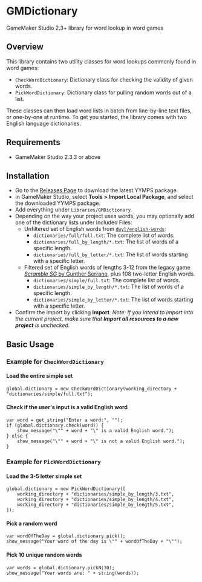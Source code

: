 # GMDictionary

GameMaker Studio 2.3+ library for word lookup in word games

## Overview

This library contains two utility classes for word lookups commonly found in word games:

- `CheckWordDictionary`: Dictionary class for checking the validity of given words.
- `PickWordDictionary`: Dictionary class for pulling random words out of a list.

These classes can then load word lists in batch from line-by-line text files, or one-by-one at runtime. To get you started, the library comes with two English language dictionaries.

## Requirements

- GameMaker Studio 2.3.3 or above

## Installation

- Go to the [Releases Page](https://github.com/dicksonlaw583/GMDictionary/releases) to download the latest YYMPS package.
- In GameMaker Studio, select **Tools > Import Local Package**, and select the downloaded YYMPS package.
- Add everything under `Libraries/GMDictionary`.
- Depending on the way your project uses words, you may optionally add one of the dictionary lists under Included Files:
	- Unfiltered set of English words from [`dwyl/english-words`](https://github.com/dwyl/english-words/):
		- `dictionaries/full/full.txt`: The complete list of words.
		- `dictionaries/full_by_length/*.txt`: The list of words of a specific length.
		- `dictionaries/full_by_letter/*.txt`: The list of words starting with a specific letter.
	- Filtered set of English words of lengths 3-12 from the legacy game [*Scramble SG* by Gunther Serrano](http://web.archive.org/web/20060829012348if_/http://www.gamemaker.nl/games_edit.html), plus 108 two-letter English words.
		- `dictionaries/simple/full.txt`: The complete list of words.
		- `dictionaries/simple_by_length/*.txt`: The list of words of a specific length.
		- `dictionaries/simple_by_letter/*.txt`: The list of words starting with a specific letter.
- Confirm the import by clicking **Import**. *Note: If you intend to import into the current project, make sure that **Import all resources to a new project** is unchecked.*

## Basic Usage

### Example for `CheckWordDictionary`

#### Load the entire simple set
```
global.dictionary = new CheckWordDictionary(working_directory + "dictionaries/simple/full.txt");
```

#### Check if the user's input is a valid English word
```
var word = get_string("Enter a word:", "");
if (global.dictionary.check(word)) {
	show_message("\"" + word + "\" is a valid English word.");
} else {
	show_message("\"" + word + "\" is not a valid English word.");
}
```

### Example for `PickWordDictionary`

#### Load the 3-5 letter simple set
```
global.dictionary = new PickWordDictionary([
	working_directory + "dictionaries/simple_by_length/3.txt",
	working_directory + "dictionaries/simple_by_length/4.txt",
	working_directory + "dictionaries/simple_by_length/5.txt",
]);
```

#### Pick a random word
```
var wordOfTheDay = global.dictionary.pick();
show_message("Your word of the day is \"" + wordOfTheDay + "\"");
```

#### Pick 10 unique random words
```
var words = global.dictionary.pickN(10);
show_message("Your words are: " + string(words));
```

